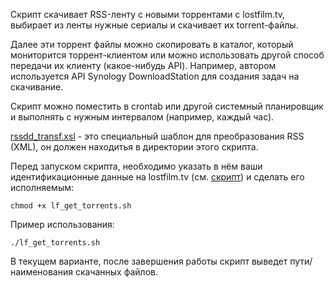 Скрипт скачивает RSS-ленту с новыми торрентами с lostfilm.tv, выбирает из ленты нужные сериалы и скачивает их torrent-файлы.

Далее эти торрент файлы можно скопировать в каталог, который мониторится торрент-клиентом или можно использовать другой способ передачи их клиенту (какое-нибудь API). Например, автором используется API Synology DownloadStation для создания задач на скачивание.

Скрипт можно поместить в crontab или другой системный планировщик и выполнять с нужным интервалом (например, каждый час).

[rssdd_transf.xsl](rssdd_transf.xsl) - это специальный шаблон для преобразования RSS (XML), он должен находитья в директории этого скрипта.

Перед запуском скрипта, необходимо указать в нём ваши идентификационные данные на lostfilm.tv (см. [скрипт](lf_get_torrents.sh)) и сделать его исполняемым:
```
chmod +x lf_get_torrents.sh
```

Пример использования:
```
./lf_get_torrents.sh
```
В текущем варианте, после завершения работы скрипт выведет пути/наименования скачанных файлов.
